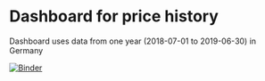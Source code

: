 # Dashboard for price history

Dashboard uses data from one year (2018-07-01 to 2019-06-30) in Germany

[![Binder](https://mybinder.org/badge_logo.svg)]()
